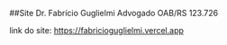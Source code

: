 ##Site Dr. Fabrício Guglielmi
Advogado OAB/RS 123.726

link do site: https://fabricioguglielmi.vercel.app
